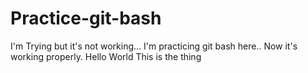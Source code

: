 # Practice-git-bash
I'm Trying but it's not working...
I'm practicing git bash here..
Now it's working properly.
Hello World
This is the thing 

